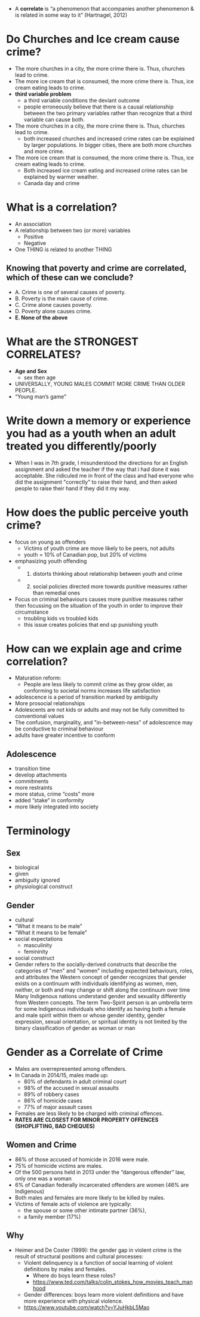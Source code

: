 - A **correlate** is “a phenomenon that accompanies another phenomenon & is related in some way to it” (Hartnagel, 2012)
# Do Churches and Ice cream cause crime?
- The more churches in a city, the more crime there is. Thus, churches lead to crime.
- The more ice cream that is consumed, the more crime there is. Thus, ice cream eating leads to crime.
- **third variable problem**
	- a third variable conditions the deviant outcome
	- people erroneously believe that there is a causal relationship between the two primary variables rather than recognize that a third variable can cause both.
- The more churches in a city, the more crime there is. Thus, churches lead to crime.
	- both increased churches and increased crime rates can be explained by larger populations. In bigger cities, there are both more churches and more crime.
- The more ice cream that is consumed, the more crime there is. Thus, ice cream eating leads to crime.
	- Both increased ice cream eating and increased crime rates can be explained by warmer weather.
	- Canada day and crime
# What is a correlation?
- An association
- A relationship between two (or more) variables
	- Positive
	- Negative
- One THING is related to another THING

## Knowing that poverty and crime are correlated, which of these can we conclude?
- A. Crime is one of several causes of poverty.
- B. Poverty is the main cause of crime.
- C. Crime alone causes poverty.
- D. Poverty alone causes crime.
- **E. None of the above**
# What are the STRONGEST CORRELATES?
- **Age and Sex**
	- sex then age
- UNIVERSALLY, YOUNG MALES COMMIT MORE CRIME THAN OLDER PEOPLE.
- “Young man’s game”
# Write down a memory or experience you had as a youth when an adult treated you differently/poorly
- When I was in 7th grade, I misunderstood the directions for an English assignment and asked the teacher if the way that i had done it was acceptable. She ridiculed me in front of the class and had everyone who did the assignment "correctly" to raise their hand, and then asked people to raise their hand if they did it my way. 
# How does the public perceive youth crime?
- focus on young as offenders
	- Victims of youth crime are move likely to be peers, not adults
	- youth = 10% of Canadian pop, but 20% of victims
- emphasizing youth offending
	- 1. distorts thinking about relationship between youth and crime
	- 2. social policies directed more towards punitive measures rather than remedial ones
- Focus on criminal behaviours causes more punitive measures rather then focussing on the situation of the youth in order to improve their circumstance
	- troubling kids vs troubled kids
	- this issue creates policies that end up punishing youth
# How can we explain age and crime correlation?
- Maturation reform:
	- People are less likely to commit crime as they grow older, as conforming to societal norms increases life satisfaction
- adolescence is a period of transition marked by ambiguity
- More prosocial relationships
- Adolescents are not kids or adults and may not be fully committed to conventional values
- The confusion, marginality, and "in-between-ness" of adolescence may be conductive to criminal behaviour
- adults have greater incentive to conform
## Adolescence
- transition time
- develop attachments
- commitments
- more restraints
- more status, crime “costs” more
- added “stake” in conformity
- more likely integrated into society
# Terminology
## Sex
- biological
- given
- ambiguity ignored
- physiological construct
## Gender
- cultural
- “What it means to be male”
- “What it means to be female”
- social expectations
	- masculinity
	- femininity
- social construct
- Gender refers to the socially-derived constructs that describe the categories of "men" and "women" including expected behaviours, roles, and attributes the Western concept of gender recognizes that gender exists on a continuum with individuals identifying as women, men, neither, or both and may change or shift along the continuum over time Many Indigenous nations understand gender and sexuality differently from Western concepts. The term Two-Spirit person is an umbrella term for some Indigenous individuals who identify as having both a female and male spirit within them or whose gender identity, gender expression, sexual orientation, or spiritual identity is not limited by the binary classification of gender as woman or man
# Gender as a Correlate of Crime
- Males are overrepresented among offenders.
- In Canada in 2014/15, males made up:
	- 80% of defendants in adult criminal court
	- 98% of the accused in sexual assaults
	- 89% of robbery cases
	- 86% of homicide cases
	- 77% of major assault cases
- Females are less likely to be charged with criminal offences.
- **RATES ARE CLOSEST FOR MINOR PROPERTY OFFENCES (SHOPLIFTING, BAD CHEQUES)**
## Women and Crime
- 86% of those accused of homicide in 2016 were male.
- 75% of homicide victims are males.
- Of the 500 persons held in 2013 under the “dangerous offender” law, only one was a woman
- 6% of Canadian federally incarcerated offenders are women (46% are Indigenous)
- Both males and females are more likely to be killed by males.
- Victims of female acts of violence are typically:
	- the spouse or some other intimate partner (36%),
	- a family member (17%)
## Why
- Heimer and De Coster (1999): the gender gap in violent crime is the result of structural positions and cultural processes:
	- Violent delinquency is a function of social learning of violent definitions by males and females.
		- Where do boys learn these roles?
		- https://www.ted.com/talks/colin_stokes_how_movies_teach_manhood
	- Gender differences: boys learn more violent definitions and have more experience with physical violence.
	- https://www.youtube.com/watch?v=YJuHkbL5Mao
